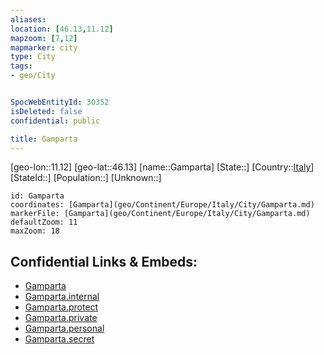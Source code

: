 ```yaml
---
aliases: 
location: [46.13,11.12]
mapzoom: [7,12] 
mapmarker: city 
type: City
tags:
- geo/City


SpocWebEntityId: 30352
isDeleted: false
confidential: public

title: Gamparta
---
```

[geo-lon::11.12]
[geo-lat::46.13]
[name::Gamparta]
[State::]
[Country::[Italy](geo/Continent/Europe/Italy.md)]
[StateId::]
[Population::]
[Unknown::]


```leaflet
id: Gamparta
coordinates: [Gamparta](geo/Continent/Europe/Italy/City/Gamparta.md)
markerFile: [Gamparta](geo/Continent/Europe/Italy/City/Gamparta.md)
defaultZoom: 11 
maxZoom: 18
```


## Confidential Links & Embeds: 
- [Gamparta](../../../../../../_public/geo/Continent/Europe/Italy/City/Gamparta.md) 
- [Gamparta.internal](../../../../../../_internal/geo/Continent/Europe/Italy/City/Gamparta.internal.md) 
- [Gamparta.protect](../../../../../../_protect/geo/Continent/Europe/Italy/City/Gamparta.protect.md) 
- [Gamparta.private](../../../../../../_private/geo/Continent/Europe/Italy/City/Gamparta.private.md) 
- [Gamparta.personal](../../../../../../_personal/geo/Continent/Europe/Italy/City/Gamparta.personal.md) 
- [Gamparta.secret](../../../../../../_secret/geo/Continent/Europe/Italy/City/Gamparta.secret.md) 
